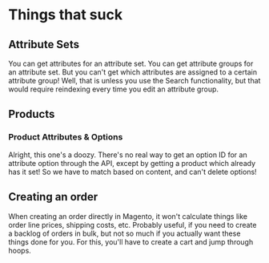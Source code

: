 
# Things that suck



## Attribute Sets

You can get attributes for an attribute set. You can get attribute groups for an attribute set. But you can't get which attributes are assigned to a certain attribute group! Well, that is unless you use the Search functionality, but that would require reindexing every time you edit an attribute group.

## Products

### Product Attributes & Options

Alright, this one's a doozy. There's no real way to get an option ID for an attribute option through the API, except by getting a product which already has it set! So we have to match based on content, and can't delete options! 



## Creating an order

When creating an order directly in Magento, it won't calculate things like order line prices, shipping costs, etc. Probably useful, if you need to create a backlog of orders in bulk, but not so much if you actually want these things done for you. For this, you'll have to create a cart and jump through hoops. 